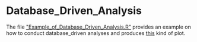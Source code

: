 # Database_Driven_Analysis

The file ["Example_of_Database_Driven_Analysis.R"](https://github.com/rasiimwe/Code_Examples/blob/main/Example_of_Database_Driven_Analysis.R) provides an example on how to conduct database_driven analyses and produces [this](https://github.com/rasiimwe/Code_Examples/blob/main/oncoplot_funccall.pdf) kind of plot.
